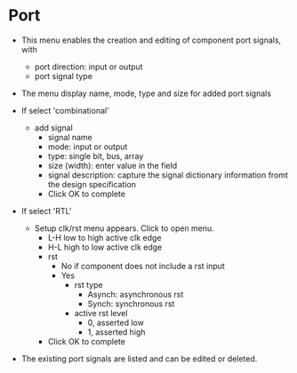 # Port 

- This menu enables the creation and editing of component port signals, with 
	- port direction: input or output 
	- port signal type

- The menu display name, mode, type and size for added port signals

- If select 'combinational'
	- add signal
		- signal name
		- mode: input or output
		- type: single bit, bus, array
		- size (width): enter value in the field
		- signal description: capture the signal dictionary information fromt the design specification
		- Click OK to complete

- If select 'RTL'
	- Setup clk/rst menu appears. Click to open menu.
		- L-H low to high active clk edge
		- H-L high to low active clk edge
		- rst
			- No if component does not include a rst input 
			- Yes
				- rst type	
					- Asynch: asynchronous rst
					- Synch:  synchronous rst					
				- active rst level 
					- 0, asserted low
					- 1, asserted high
		- Click OK to complete
		
- The existing port signals are listed and can be edited or deleted.